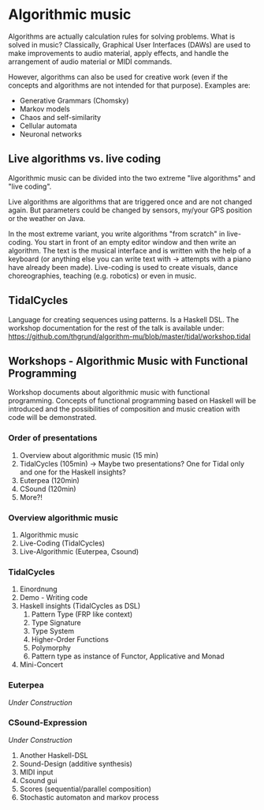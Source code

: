 # Algorithmic music

Algorithms are actually calculation rules for solving problems.
What is solved in music? Classically, Graphical User Interfaces (DAWs) are used to make improvements to audio material, apply effects, and handle the arrangement of audio material or MIDI commands.

However, algorithms can also be used for creative work (even if the concepts and algorithms are not intended for that purpose). Examples are:
- Generative Grammars (Chomsky)
- Markov models
- Chaos and self-similarity
- Cellular automata
- Neuronal networks  

## Live algorithms vs. live coding
Algorithmic music can be divided into the two extreme "live algorithms" and "live coding".

Live algorithms are algorithms that are triggered once and are not changed again. But parameters could be changed by sensors, my/your GPS position or the weather on Java.

In the most extreme variant, you write algorithms "from scratch" in live-coding. You start in front of an empty editor window and then write an algorithm. The text is the musical interface and is written with the help of a keyboard (or anything else you can write text with -> attempts with a piano have already been made). Live-coding is used to create visuals, dance choreographies, teaching (e.g. robotics) or even in music.

## TidalCycles

Language for creating sequences using patterns. Is a Haskell DSL.
The workshop documentation for the rest of the talk is available under:
https://github.com/thgrund/algorithm-mu/blob/master/tidal/workshop.tidal

## Workshops - Algorithmic Music with Functional Programming 
Workshop documents about algorithmic music with functional programming. Concepts of functional programming based on Haskell will be introduced and the possibilities of composition and music creation with code will be demonstrated.

### Order of presentations

1. Overview about algorithmic music (15 min)
2. TidalCycles (105min) -> Maybe two presentations? One for Tidal only and one for the Haskell insights?
4. Euterpea (120min)
3. CSound (120min)
5. More?!

### Overview algorithmic music

1. Algorithmic music
3. Live-Coding (TidalCycles)
2. Live-Algorithmic (Euterpea, Csound)

### TidalCycles
1. Einordnung
2. Demo - Writing code
3. Haskell insights (TidalCycles as DSL)
   1. Pattern Type (FRP like context)
   1. Type Signature 
   3. Type System
   1. Higher-Order Functions
   2. Polymorphy
   2. Pattern type as instance of Functor, Applicative and Monad
4. Mini-Concert

### Euterpea
*Under Construction*

### CSound-Expression
*Under Construction*

1. Another Haskell-DSL
2. Sound-Design (additive synthesis)
3. MIDI input
4. Csound gui
5. Scores (sequential/parallel composition)
6. Stochastic automaton and markov process

